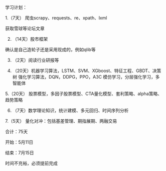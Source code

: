 学习计划：

1.（7天） 爬虫scrapy、requests、re、xpath、lxml

获取雪球等论坛文章

2. （14天）股市框架

确认是自己造轮子还是采用现成的，例如qlib等

3. （2天）阅读行业研报等

4. （20天）机器学习算法，LSTM、SVM、XGboost、特征工程、GBDT、决策树
强化学习算法，DQN，DDPG，PPO，A3C 模仿学习，分层强化学习，多智能体

5.（20天） 股票模型，多因子股票模型、CTA量化模型、套利策略、alpha策略、趋势策略

6. （7天）数学理论知识，统计建模、多元回归、时间序列分析

7.（5天） 量化对冲：包括基差管理、期指展期、两融交易

合计：75天

开始：5月11日

结束：7月15日

时间不充裕，必须提前完成

